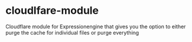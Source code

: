 # cloudlfare-module
Cloudflare module for Expressionengine that gives you the option to either purge the cache for individual files or purge everything
